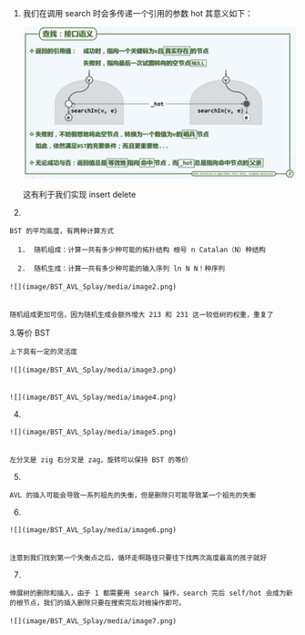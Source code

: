 1.  我们在调用 search 时会多传递一个引用的参数 hot 其意义如下：

    ![](image/BST_AVL_Splay/media/image1.png)


    这有利于我们实现 insert delete

2.

    BST 的平均高度，有两种计算方式

      1.  随机组成：计算一共有多少种可能的拓扑结构 根号 n Catalan（N）种结构

      2.  随机生成：计算一共有多少种可能的输入序列 ln N N！种序列

    ![](image/BST_AVL_Splay/media/image2.png)


    随机组成更加可信，因为随机生成会额外增大 213 和 231 这一较低树的权重，重复了

3.等价 BST

    上下具有一定的灵活度

    ![](image/BST_AVL_Splay/media/image3.png)


    ![](image/BST_AVL_Splay/media/image4.png)


4.

    ![](image/BST_AVL_Splay/media/image5.png)


    左分叉是 zig 右分叉是 zag，旋转可以保持 BST 的等价

5.

    AVL 的插入可能会导致一系列祖先的失衡，但是删除只可能导致某一个祖先的失衡

6.

    ![](image/BST_AVL_Splay/media/image6.png)


    注意到我们找到第一个失衡点之后，循环走啊路径只要往下找两次高度最高的孩子就好

7.

    伸展树的删除和插入，由于 1 都需要用 search 操作，search 完后 self/hot 会成为新的根节点，我们的插入删除只要在搜索完后对根操作即可。

    ![](image/BST_AVL_Splay/media/image7.png)

